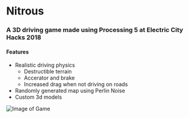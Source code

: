# Nitrous
### A 3D driving game made using Processing 5 at Electric City Hacks 2018
#### Features
 - Realistic driving physics
     - Destructible terrain
     - Accerator and brake
     - Increased drag when not driving on roads
 - Randomly generated map using Perlin Noise
 - Custom 3d models

![Image of Game](https://challengepost-s3-challengepost.netdna-ssl.com/photos/production/software_photos/000/718/367/datas/gallery.jpg)
